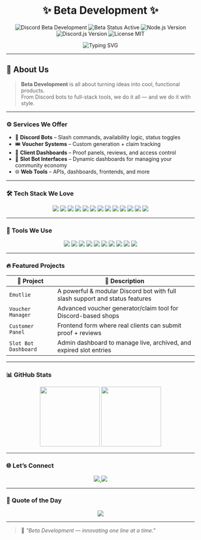 <!-- Typing Header -->
<h1 align="center">✨ Beta Development ✨</h1>

<p align="center">
  <img src="https://img.shields.io/badge/Discord-Beta_Development-7289DA?style=for-the-badge&logo=discord&logoColor=white" alt="Discord Beta Development" />
  <img src="https://img.shields.io/badge/Beta%20Status-Active-brightgreen?style=for-the-badge" alt="Beta Status Active" />
  <img src="https://img.shields.io/badge/Node.js-v18.x-339933?style=for-the-badge&logo=node.js&logoColor=white" alt="Node.js Version" />
  <img src="https://img.shields.io/badge/Discord.js-v14.11.0-5865F2?style=for-the-badge&logo=discord&logoColor=white" alt="Discord.js Version" />
  <img src="https://img.shields.io/badge/License-MIT-blue?style=for-the-badge" alt="License MIT" />
</p>

<p align="center">
  <img src="https://readme-typing-svg.herokuapp.com?font=Fira+Code&weight=700&size=24&pause=1000&color=FF6AC1&center=true&width=600&lines=🚀+Next-Gen+Bots+%26+Web+Solutions;💡+Code.+Create.+Innovate.;🎯+Bringing+Ideas+to+Life" alt="Typing SVG" />
</p>

---

## 🎨 About Us

> **Beta Development** is all about turning ideas into cool, functional products.  
> From Discord bots to full-stack tools, we do it all — and we do it with style.

---

### ⚙️ Services We Offer

- 🤖 **Discord Bots** – Slash commands, availability logic, status toggles
- 🎟️ **Voucher Systems** – Custom generation + claim tracking
- 🧾 **Client Dashboards** – Proof panels, reviews, and access control
- 🎰 **Slot Bot Interfaces** – Dynamic dashboards for managing your community economy
- 🌐 **Web Tools** – APIs, dashboards, frontends, and more

---

### 🛠️ Tech Stack We Love

<p align="center">
  <img src="https://img.shields.io/badge/Node.js-339933?style=for-the-badge&logo=node.js&logoColor=white" />
  <img src="https://img.shields.io/badge/JavaScript-F7DF1E?style=for-the-badge&logo=javascript&logoColor=black" />
  <img src="https://img.shields.io/badge/TypeScript-3178C6?style=for-the-badge&logo=typescript&logoColor=white" />
  <img src="https://img.shields.io/badge/React-61DAFB?style=for-the-badge&logo=react&logoColor=black" />
  <img src="https://img.shields.io/badge/Express-000000?style=for-the-badge&logo=express&logoColor=white" />
  <img src="https://img.shields.io/badge/MongoDB-4EA94B?style=for-the-badge&logo=mongodb&logoColor=white" />
  <img src="https://img.shields.io/badge/PostgreSQL-336791?style=for-the-badge&logo=postgresql&logoColor=white" />
  <img src="https://img.shields.io/badge/HTML5-E34F26?style=for-the-badge&logo=html5&logoColor=white" />
  <img src="https://img.shields.io/badge/CSS3-1572B6?style=for-the-badge&logo=css3&logoColor=white" />
  <img src="https://img.shields.io/badge/Tailwind_CSS-06B6D4?style=for-the-badge&logo=tailwind-css&logoColor=white" />
  <img src="https://img.shields.io/badge/Sass-CC6699?style=for-the-badge&logo=sass&logoColor=white" />
  <img src="https://img.shields.io/badge/Socket.io-010101?style=for-the-badge&logo=socket.io&logoColor=white" />
  <img src="https://img.shields.io/badge/Firebase-FFCA28?style=for-the-badge&logo=firebase&logoColor=black" />
</p>

---

### 🧰 Tools We Use

<p align="center">
  <img src="https://img.shields.io/badge/VS%20Code-007ACC?style=for-the-badge&logo=visual-studio-code&logoColor=white" />
  <img src="https://img.shields.io/badge/Discord.js-5865F2?style=for-the-badge&logo=discord&logoColor=white" />
  <img src="https://img.shields.io/badge/Git-F05032?style=for-the-badge&logo=git&logoColor=white" />
  <img src="https://img.shields.io/badge/GitHub-181717?style=for-the-badge&logo=github&logoColor=white" />
  <img src="https://img.shields.io/badge/Postman-FF6C37?style=for-the-badge&logo=postman&logoColor=white" />
  <img src="https://img.shields.io/badge/Linux-FCC624?style=for-the-badge&logo=linux&logoColor=black" />
  <img src="https://img.shields.io/badge/Nginx-009639?style=for-the-badge&logo=nginx&logoColor=white" />
  <img src="https://img.shields.io/badge/Cloudflare-F38020?style=for-the-badge&logo=cloudflare&logoColor=white" />
  <img src="https://img.shields.io/badge/PM2-2B037A?style=for-the-badge&logo=npm&logoColor=white" />
  <img src="https://img.shields.io/badge/Docker-2496ED?style=for-the-badge&logo=docker&logoColor=white" />
</p>

---

### 🔥 Featured Projects

| 💎 Project | 🌟 Description |
|-----------|----------------|
| `Emutlie` | A powerful & modular Discord bot with full slash support and status features |
| `Voucher Manager` | Advanced voucher generator/claim tool for Discord-based shops |
| `Customer Panel` | Frontend form where real clients can submit proof + reviews |
| `Slot Bot Dashboard` | Admin dashboard to manage live, archived, and expired slot entries |

---

### 📊 GitHub Stats

<p align="center">
  <img src="https://github-readme-stats.vercel.app/api?username=BetaDevlopment&show_icons=true&theme=radical&border_radius=15" height="160" />
  <img src="https://github-readme-stats.vercel.app/api/top-langs/?username=BetaDevlopment&layout=compact&theme=radical&border_radius=15" height="160" />
</p>

---

### 🌐 Let’s Connect

<p align="center">
  <a href="https://discord.gg/YOUR_INVITE_HERE">
    <img src="https://img.shields.io/badge/Join%20us%20on%20Discord-5865F2?style=for-the-badge&logo=discord&logoColor=white" />
  </a>
  <a href="mailto:support@galaxymodz.com">
    <img src="https://img.shields.io/badge/Email-us-EA4335?style=for-the-badge&logo=gmail&logoColor=white" />
  </a>
</p>

---

### 💬 Quote of the Day

<p align="center">
  <img src="https://quotes-github-readme.vercel.app/api?type=horizontal&theme=radical" />
</p>

---

> 🧠 *"Beta Development — innovating one line at a time."*

